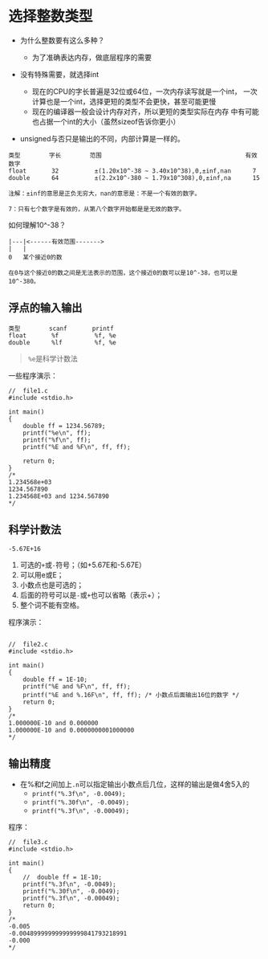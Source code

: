 # 选择整数类型

- 为什么整数要有这么多种？
    - 为了准确表达内存，做底层程序的需要

- 没有特殊需要，就选择int
    - 现在的CPU的字长普遍是32位或64位，一次内存读写就是一个int，
    一次计算也是一个int，选择更短的类型不会更快，甚至可能更慢
    - 现在的编译器一般会设计内存对齐，所以更短的类型实际在内存
    中有可能也占据一个int的大小（虽然sizeof告诉你更小）
- unsigned与否只是输出的不同，内部计算是一样的。

```
类型        字长        范围                                        有效数字
float       32          ±(1.20x10^-38 ~ 3.40x10^38),0,±inf,nan      7
double      64          ±(2.2x10^-380 ~ 1.79x10^308),0,±inf,na      15

注解：±inf的意思是正负无穷大，nan的意思是：不是一个有效的数字。

7：只有七个数字是有效的，从第八个数字开始都是是无效的数字。
```

如何理解10^-38？

```
|---|<------有效范围------->
|   |
0   某个接近0的数

在0与这个接近0的数之间是无法表示的范围，这个接近0的数可以是10^-38，也可以是10^-380。

```

## 浮点的输入输出

```
类型        scanf       printf
float       %f          %f, %e
double      %lf         %f, %e
```

> `%e`是科学计数法

一些程序演示：

```
//  file1.c
#include <stdio.h>

int main()
{
    double ff = 1234.56789;
    printf("%e\n", ff);
    printf("%f\n", ff);
    printf("%E and %F\n", ff, ff);

    return 0;
}
/*
1.234568e+03
1234.567890
1.234568E+03 and 1234.567890
*/
```

## 科学计数法

`-5.67E+16`

1. 可选的`+`或`-`符号；（如+5.67E和-5.67E）
2. 可以用e或E；
3. 小数点也是可选的；
4. 后面的符号可以是`-`或`+`也可以省略（表示+）；
5. 整个词不能有空格。

程序演示：

```

//  file2.c
#include <stdio.h>

int main()
{
    double ff = 1E-10;
    printf("%E and %F\n", ff, ff);
    printf("%E and %.16F\n", ff, ff); /* 小数点后面输出16位的数字 */
    return 0;
}
/*
1.000000E-10 and 0.000000
1.000000E-10 and 0.0000000001000000
*/

```

## 输出精度

- 在%和f之间加上`.n`可以指定输出小数点后几位，这样的输出是做4舍5入的
    - `printf("%.3f\n", -0.0049);`
    - `printf("%.30f\n", -0.0049);`
    - `printf("%.3f\n", -0.00049);`

程序：

```
//  file3.c
#include <stdio.h>

int main()
{
    //  double ff = 1E-10;
    printf("%.3f\n", -0.0049);
    printf("%.30f\n", -0.0049);
    printf("%.3f\n", -0.00049);
    return 0;
}
/*
-0.005
-0.004899999999999999841793218991
-0.000
*/
```

